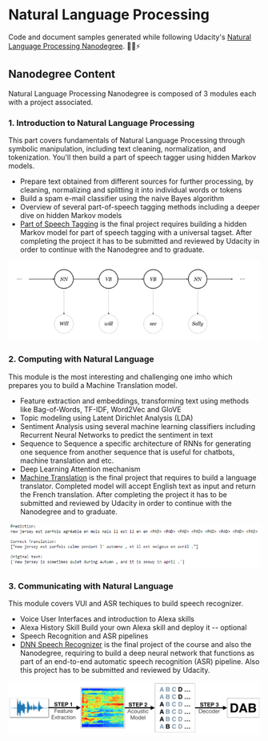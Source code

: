# Natural Language Processing

Code and document samples generated while following Udacity's [Natural Language Processing Nanodegree](https://d20vrrgs8k4bvw.cloudfront.net/documents/en-US/NLP+Nanodegree+Syllabus.pdf). 💬🎇⚡

## Nanodegree Content
Natural Language Processing Nanodegree is composed of 3 modules each with a project associated. 

### 1. Introduction to Natural Language Processing
This part covers fundamentals of Natural Language Processing through symbolic manipulation, including text cleaning, normalization, and tokenization. You'll
then build a part of speech tagger using hidden Markov models.
- Prepare text obtained from different sources for further processing, by cleaning, normalizing and splitting it into individual words or tokens
- Build a spam e-mail classifier using the naive Bayes algorithm
- Overview of several part-of-speech tagging methods including a deeper dive on hidden Markov models
- [Part of Speech Tagging](https://github.com/Idilismiguzel/Part-of-Speech-Tagger) is the final project requires building a hidden Markov model for part of speech tagging with a universal tagset. After completing the project it has to be submitted and reviewed by Udacity in order to continue with the Nanodegree and to graduate. 
<p align="center">
  <img src="./images/P1.png"/>
</p>

### 2. Computing with Natural Language
This module is the most interesting and challenging one imho which prepares you to build a Machine Translation model.
- Feature extraction and embeddings, transforming text using methods like Bag-of-Words, TF-IDF, Word2Vec and GloVE 
- Topic modeling using Latent Dirichlet Analysis (LDA)
- Sentiment Analysis using several machine learning classifiers including Recurrent Neural Networks to predict the sentiment in text
- Sequence to Sequence a specific architecture of RNNs for generating one sequence from another sequence that is useful for chatbots, machine translation and etc.
- Deep Learning Attention mechanism
- [Machine Translation](https://github.com/Idilismiguzel/Machine-Translation) is the final project that requires to build a language translator. Completed model will accept English text as input and return the French translation. After completing the project it has to be submitted and reviewed by Udacity in order to continue with the Nanodegree and to graduate.
<p align="center">
  <img src="./images/P2.PNG"/>
</p>

### 3. Communicating with Natural Language
This module covers VUI and ASR techiques to build speech recognizer.
- Voice User Interfaces and introduction to Alexa skills
- Alexa History Skill Build your own Alexa skill and deploy it -- optional
- Speech Recognition and ASR pipelines
- [DNN Speech Recognizer](https://github.com/Idilismiguzel/DeepNN-Speech-Recognizer) is the final project of the course and also the Nanodegree, requiring to build a deep neural network that functions as part of an end-to-end automatic speech recognition (ASR) pipeline. Also this project has to be submitted and reviewed by Udacity.
<p align="center">
  <img src="./images/P3.png"/>
</p>

